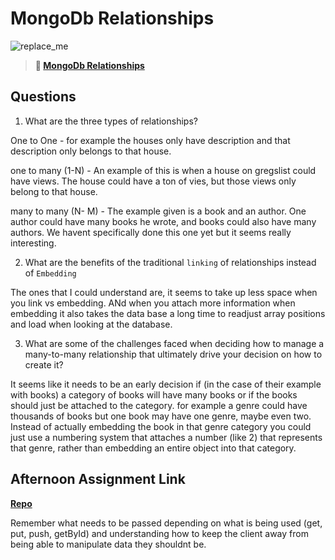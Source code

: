 # MongoDb Relationships

![replace_me](https://codeworks.blob.core.windows.net/public/assets/img/illustrations/placeholder.svg)

> **📖 [MongoDb Relationships](https://codeworksacademy.com/fs-student-guide/resources/wk5/02-Relationships)**

## Questions

1. What are the three types of relationships?

One to One - for example the houses only have description and that description only belongs to that house.

one to many (1-N) - An example of this is when a house on gregslist could have views. The house could have a ton of vies, but those views only belong to that house.

many to many (N- M) - The example given is a book and an author. One author could have many books he wrote, and books could also have many authors. We havent specifically done this one yet but it seems really interesting.


2. What are the benefits of the traditional `linking` of relationships instead of `Embedding`

The ones that I could understand are, it seems to take up less space when you link vs embedding. ANd when you attach more information when embedding it also takes the data base a long time to readjust array positions and load when looking at the database.




3. What are some of the challenges faced when deciding how to manage a many-to-many relationship that ultimately drive your decision on how to create it?

It seems like it needs to be an early decision if (in the case of their example with books) a category of books will have many books or if the books should just be attached to the category. for example a genre could have thousands of books but one book may have one genre, maybe even two. Instead of actually embedding the book in that genre category you could just use a numbering system that attaches a number (like 2) that represents that genre, rather than embedding an entire object into that category.




## Afternoon Assignment Link

**[Repo](https://github.com/TyHafen/Gregslist-server.git)**

Remember what needs to be passed depending on what is being used (get, put, push, getById) and understanding how to keep the client away from being able to manipulate data they shouldnt be.
